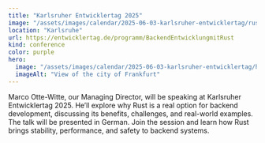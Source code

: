 ```yaml
---
title: "Karlsruher Entwicklertag 2025"
image: "/assets/images/calendar/2025-06-03-karlsruher-entwicklertag/rust.png"
location: "Karlsruhe"
url: https://entwicklertag.de/programm/BackendEntwicklungmitRust
kind: conference
color: purple
hero:
  image: "/assets/images/calendar/2025-06-03-karlsruher-entwicklertag/hero.png"
  imageAlt: "View of the city of Frankfurt"
---
```


Marco Otte-Witte, our Managing Director, will be speaking at Karlsruher Entwicklertag 2025. He’ll explore why Rust is a real option for backend development, discussing its benefits, challenges, and real-world examples. The talk will be presented in German. Join the session and learn how Rust brings stability, performance, and safety to backend systems.
